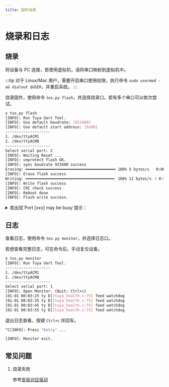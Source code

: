 ```yaml
---
title: 固件烧录
---
```


# 烧录和日志

## 烧录

将设备与 PC 连接，若使用虚拟机，请将串口映射到虚拟机中。

:::tip
对于 Linux/Mac 用户，需要开启串口使用权限，执行命令 `sudo usermod -aG dialout $USER`，并重启系统。
:::

烧录固件，使用命令 `tos.py flash`，并选择烧录口。若有多个串口可以依次尝试。

```bash
❯ tos.py flash
[INFO]: Run Tuya Uart Tool.
[INFO]: Use default baudrate: [921600]
[INFO]: Use default start address: [0x00]
--------------------
1. /dev/ttyACM1
2. /dev/ttyACM0
--------------------
Select serial port: 2
[INFO]: Waiting Reset ...
[INFO]: unprotect flash OK.
[INFO]: sync baudrate 921600 success
Erasing: ━━━━━━━━━━━━━━━━━━━━━━━━━━━━━━━━━━━━━━━━ 100% 5 bytes/s   0:00:07 / 0:00:00
[INFO]: Erase flash success
Writing: ━━━━━━━━━━━━━━━━━━━━━━━━━━━━━━━━━━━━━━━╸ 100% 12 bytes/s ⠸ 0:00:38 / 0:00:01
[INFO]: Write flash success
[INFO]: CRC check success
[INFO]: Reboot done
[INFO]: Flash write success.
```

<details>
<summary>若出现`Port [xxx] may be busy`提示：</summary>

可等待 1 分钟左右，再次尝试。对于不同的虚拟机和串口芯片，映射过程所需时间不同。
</details>


## 日志

查看日志，使用命令 `tos.py monitor`，并选择日志口。

若想查看完整日志，可在命令后，手动复位设备。

```bash
❯ tos.py monitor
[INFO]: Run Tuya Uart Tool.
--------------------
1. /dev/ttyACM1
2. /dev/ttyACM0
--------------------
Select serial port: 1
[INFO]: Open Monitor. (Quit: Ctrl+c)
[01-01 00:03:25 ty D][tuya_health.c:75] feed watchdog
[01-01 00:03:35 ty D][tuya_health.c:75] feed watchdog
[01-01 00:03:45 ty D][tuya_health.c:75] feed watchdog
[01-01 00:03:55 ty D][tuya_health.c:75] feed watchdog
```

退出日志查看，按键 `Ctrl+c` 并回车。

```bash
^C[INFO]: Press "Entry" ...

[INFO]: Monitor exit.
```
## 常见问题

1. 烧录失败

    参考[安装对应驱动](../advanced_use/tools-tyutool.md#烧录过程中总是在write时失败)
